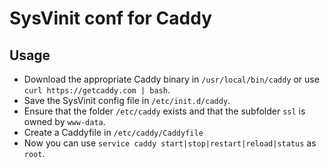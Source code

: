 SysVinit conf for Caddy
=======================

Usage
-----

* Download the appropriate Caddy binary in `/usr/local/bin/caddy` or use `curl https://getcaddy.com | bash`.
* Save the SysVinit config file in `/etc/init.d/caddy`.
* Ensure that the folder `/etc/caddy` exists and that the subfolder `ssl` is owned by `www-data`.
* Create a Caddyfile in `/etc/caddy/Caddyfile`
* Now you can use `service caddy start|stop|restart|reload|status` as `root`.
